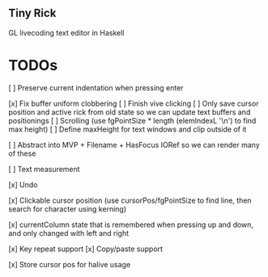 ## Tiny Rick

GL livecoding text editor in Haskell

# TODOs
[ ] Preserve current indentation when pressing enter

[x] Fix buffer uniform clobbering
[ ] Finish vive clicking
[ ] Only save cursor position and active rick from old state
    so we can update text buffers and positionings
[ ] Scrolling (use fgPointSize * length (elemIndexL '\n') to find max height)
  [ ] Define maxHeight for text windows and clip outside of it


[ ] Abstract into MVP + Filename + HasFocus IORef so we can render many of these

[ ] Text measurement

[x] Undo

[x] Clickable cursor position (use cursorPos/fgPointSize to find line, then search for character using kerning)

[x] currentColumn state that is remembered when pressing up and down, and only changed with left and right

[x] Key repeat support
[x] Copy/paste support

[x] Store cursor pos for halive usage
